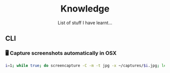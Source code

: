 <h1 align=center>Knowledge</h1>
<p  align=center>List of stuff I have learnt...</p>

## CLI

### 🖥 Capture screenshots automatically in OSX

```sh
i=1; while true; do screencapture -C -m -t jpg -x ~/captures/$i.jpg; let i++; sleep 1; done
```
